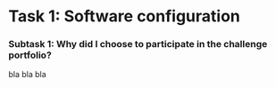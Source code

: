 # **Task 1: Software configuration**

### Subtask 1: Why did I choose to participate in the challenge portfolio?

bla bla bla